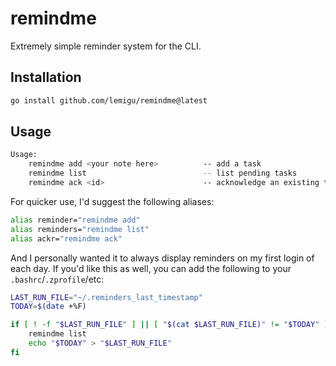 # remindme
Extremely simple reminder system for the CLI.

## Installation

```bash
go install github.com/lemigu/remindme@latest
```

## Usage

```bash
Usage:
	remindme add <your note here>          -- add a task
	remindme list                          -- list pending tasks
	remindme ack <id>                      -- acknowledge an existing task
```

For quicker use, I'd suggest the following aliases:

```bash
alias reminder="remindme add"
alias reminders="remindme list"
alias ackr="remindme ack"
```

And I personally wanted it to always display reminders on my first login of each day. If you'd like this as well, you can add the following to your `.bashrc`/`.zprofile`/etc:

```bash
LAST_RUN_FILE="~/.reminders_last_timestamp"
TODAY=$(date +%F)

if [ ! -f "$LAST_RUN_FILE" ] || [ "$(cat $LAST_RUN_FILE)" != "$TODAY" ]; then
    remindme list
    echo "$TODAY" > "$LAST_RUN_FILE"
fi
```

